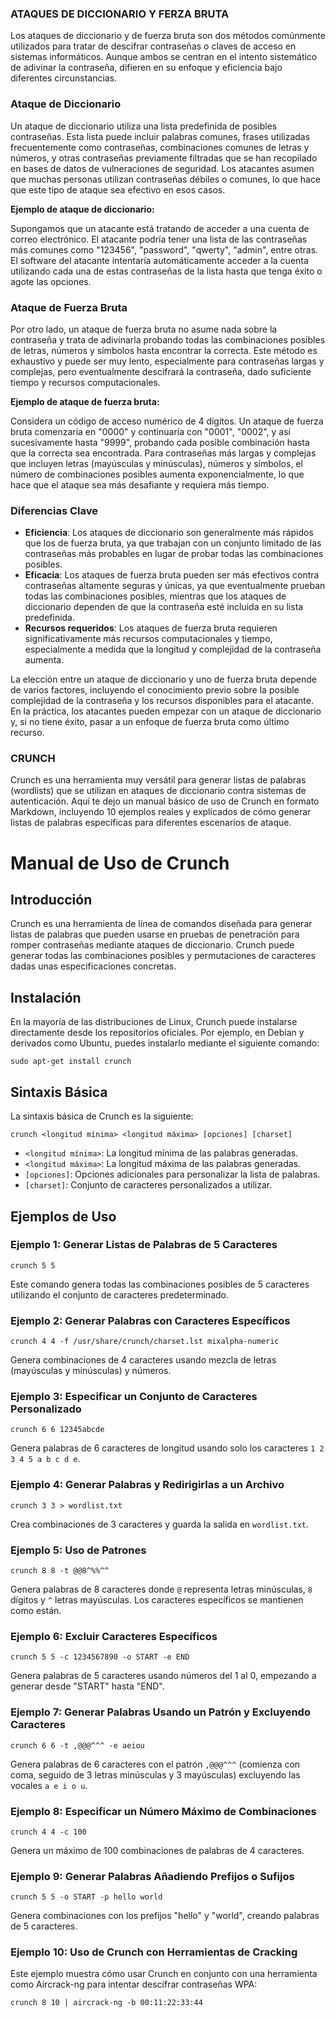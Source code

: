 ### ATAQUES DE DICCIONARIO Y FERZA BRUTA

Los ataques de diccionario y de fuerza bruta son dos métodos comúnmente utilizados para tratar de descifrar contraseñas o claves de acceso en sistemas informáticos. Aunque ambos se centran en el intento sistemático de adivinar la contraseña, difieren en su enfoque y eficiencia bajo diferentes circunstancias.

### Ataque de Diccionario

Un ataque de diccionario utiliza una lista predefinida de posibles contraseñas. Esta lista puede incluir palabras comunes, frases utilizadas frecuentemente como contraseñas, combinaciones comunes de letras y números, y otras contraseñas previamente filtradas que se han recopilado en bases de datos de vulneraciones de seguridad. Los atacantes asumen que muchas personas utilizan contraseñas débiles o comunes, lo que hace que este tipo de ataque sea efectivo en esos casos.

**Ejemplo de ataque de diccionario:**

Supongamos que un atacante está tratando de acceder a una cuenta de correo electrónico. El atacante podría tener una lista de las contraseñas más comunes como "123456", "password", "qwerty", "admin", entre otras. El software del atacante intentaría automáticamente acceder a la cuenta utilizando cada una de estas contraseñas de la lista hasta que tenga éxito o agote las opciones.

### Ataque de Fuerza Bruta

Por otro lado, un ataque de fuerza bruta no asume nada sobre la contraseña y trata de adivinarla probando todas las combinaciones posibles de letras, números y símbolos hasta encontrar la correcta. Este método es exhaustivo y puede ser muy lento, especialmente para contraseñas largas y complejas, pero eventualmente descifrará la contraseña, dado suficiente tiempo y recursos computacionales.

**Ejemplo de ataque de fuerza bruta:**

Considera un código de acceso numérico de 4 dígitos. Un ataque de fuerza bruta comenzaría en "0000" y continuaría con "0001", "0002", y así sucesivamente hasta "9999", probando cada posible combinación hasta que la correcta sea encontrada. Para contraseñas más largas y complejas que incluyen letras (mayúsculas y minúsculas), números y símbolos, el número de combinaciones posibles aumenta exponencialmente, lo que hace que el ataque sea más desafiante y requiera más tiempo.

### Diferencias Clave

- **Eficiencia**: Los ataques de diccionario son generalmente más rápidos que los de fuerza bruta, ya que trabajan con un conjunto limitado de las contraseñas más probables en lugar de probar todas las combinaciones posibles.
- **Eficacia**: Los ataques de fuerza bruta pueden ser más efectivos contra contraseñas altamente seguras y únicas, ya que eventualmente prueban todas las combinaciones posibles, mientras que los ataques de diccionario dependen de que la contraseña esté incluida en su lista predefinida.
- **Recursos requeridos**: Los ataques de fuerza bruta requieren significativamente más recursos computacionales y tiempo, especialmente a medida que la longitud y complejidad de la contraseña aumenta.

La elección entre un ataque de diccionario y uno de fuerza bruta depende de varios factores, incluyendo el conocimiento previo sobre la posible complejidad de la contraseña y los recursos disponibles para el atacante. En la práctica, los atacantes pueden empezar con un ataque de diccionario y, si no tiene éxito, pasar a un enfoque de fuerza bruta como último recurso.


### CRUNCH

Crunch es una herramienta muy versátil para generar listas de palabras (wordlists) que se utilizan en ataques de diccionario contra sistemas de autenticación. Aquí te dejo un manual básico de uso de Crunch en formato Markdown, incluyendo 10 ejemplos reales y explicados de cómo generar listas de palabras específicas para diferentes escenarios de ataque.

# Manual de Uso de Crunch

## Introducción

Crunch es una herramienta de línea de comandos diseñada para generar listas de palabras que pueden usarse en pruebas de penetración para romper contraseñas mediante ataques de diccionario. Crunch puede generar todas las combinaciones posibles y permutaciones de caracteres dadas unas especificaciones concretas.

## Instalación

En la mayoría de las distribuciones de Linux, Crunch puede instalarse directamente desde los repositorios oficiales. Por ejemplo, en Debian y derivados como Ubuntu, puedes instalarlo mediante el siguiente comando:

```
sudo apt-get install crunch
```

## Sintaxis Básica

La sintaxis básica de Crunch es la siguiente:

```
crunch <longitud mínima> <longitud máxima> [opciones] [charset]
```

- `<longitud mínima>`: La longitud mínima de las palabras generadas.
- `<longitud máxima>`: La longitud máxima de las palabras generadas.
- `[opciones]`: Opciones adicionales para personalizar la lista de palabras.
- `[charset]`: Conjunto de caracteres personalizados a utilizar.

## Ejemplos de Uso

### Ejemplo 1: Generar Listas de Palabras de 5 Caracteres

```
crunch 5 5
```

Este comando genera todas las combinaciones posibles de 5 caracteres utilizando el conjunto de caracteres predeterminado.

### Ejemplo 2: Generar Palabras con Caracteres Específicos

```
crunch 4 4 -f /usr/share/crunch/charset.lst mixalpha-numeric
```

Genera combinaciones de 4 caracteres usando mezcla de letras (mayúsculas y minúsculas) y números.

### Ejemplo 3: Especificar un Conjunto de Caracteres Personalizado

```
crunch 6 6 12345abcde
```

Genera palabras de 6 caracteres de longitud usando solo los caracteres `1 2 3 4 5 a b c d e`.

### Ejemplo 4: Generar Palabras y Redirigirlas a un Archivo

```
crunch 3 3 > wordlist.txt
```

Crea combinaciones de 3 caracteres y guarda la salida en `wordlist.txt`.

### Ejemplo 5: Uso de Patrones

```
crunch 8 8 -t @@8^%%^^
```

Genera palabras de 8 caracteres donde `@` representa letras minúsculas, `8` dígitos y `^` letras mayúsculas. Los caracteres específicos se mantienen como están.

### Ejemplo 6: Excluir Caracteres Específicos

```
crunch 5 5 -c 1234567890 -o START -e END
```

Genera palabras de 5 caracteres usando números del 1 al 0, empezando a generar desde "START" hasta "END".

### Ejemplo 7: Generar Palabras Usando un Patrón y Excluyendo Caracteres

```
crunch 6 6 -t ,@@@^^^ -e aeiou
```

Genera palabras de 6 caracteres con el patrón `,@@@^^^` (comienza con coma, seguido de 3 letras minúsculas y 3 mayúsculas) excluyendo las vocales `a e i o u`.

### Ejemplo 8: Especificar un Número Máximo de Combinaciones

```
crunch 4 4 -c 100
```

Genera un máximo de 100 combinaciones de palabras de 4 caracteres.

### Ejemplo 9: Generar Palabras Añadiendo Prefijos o Sufijos

```
crunch 5 5 -o START -p hello world
```

Genera combinaciones con los prefijos "hello" y "world", creando palabras de 5 caracteres.

### Ejemplo 10: Uso de Crunch con Herramientas de Cracking

Este ejemplo muestra cómo usar Crunch en conjunto con una herramienta como Aircrack-ng para intentar descifrar contraseñas WPA:

```
crunch 8 10 | aircrack-ng -b 00:11:22:33:44
